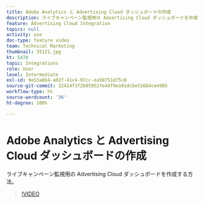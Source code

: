 ```yaml
---
title: Adobe Analytics と Advertising Cloud ダッシュボードの作成
description: ライブキャンペーン監視用の Advertising Cloud ダッシュボードを作成する方法。
feature: Advertising Cloud Integration
topics: null
activity: use
doc-type: feature video
team: Technical Marketing
thumbnail: 35121.jpg
kt: 5478
topic: Integrations
role: User
level: Intermediate
exl-id: 9e53a8b4-a02f-41c4-97cc-ea50751d75c8
source-git-commit: 32424f3f2b05952fe4df9ea91dcbe51684cee905
workflow-type: ht
source-wordcount: '36'
ht-degree: 100%

---
```


# Adobe Analytics と Advertising Cloud ダッシュボードの作成

ライブキャンペーン監視用の Advertising Cloud ダッシュボードを作成する方法。

>[!VIDEO](https://video.tv.adobe.com/v/35121/?quality=12&learn=on)
